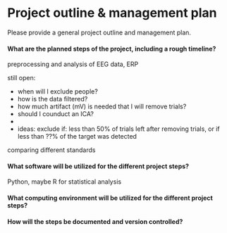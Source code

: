# Project outline & management plan

Please provide a general project outline and management plan.

#### What are the planned steps of the project, including a rough timeline?

preprocessing and analysis of EEG data, ERP 

still open:

* when will I exclude people?
* how is the data filtered?
* how much artifact (mV) is needed that I will remove trials?
* should I counduct an ICA? 
* 
* ideas: exclude if: less than 50% of trials left after removing trials, or if less than ??% of the target was detected

comparing different standards

#### What software will be utilized for the different project steps?

Python, maybe R for statistical analysis

#### What computing environment will be utilized for the different project steps?

#### How will the steps be documented and version controlled?
